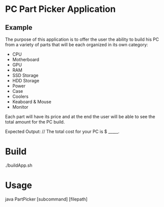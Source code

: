 # PC Part Picker Application

## Example
The purpose of this application is to offer the user the
ability to build his PC from a variety of parts that will be
each organized in its own category:

- CPU
- Motherboard
- GPU
- RAM
- SSD Storage
- HDD Storage
- Power
- Case
- Coolers
- Keaboard & Mouse
- Monitor

Each part will have its price and at the end the user will
be able to see the total amount for the PC build.

Expected Output:
// The total cost for your PC is $ _____.

# Build
./buildApp.sh

# Usage
java PartPicker [subcommand] [filepath]